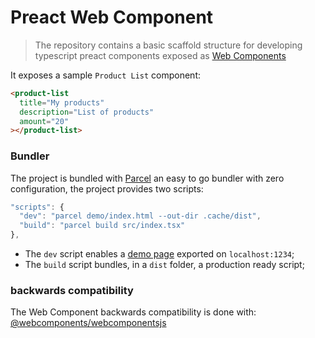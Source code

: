 # Preact Web Component

> The repository contains a basic scaffold structure for developing typescript preact components exposed as [Web Components](https://developer.mozilla.org/en-US/docs/Web/Web_Components)

It exposes a sample `Product List` component:

```html
<product-list
  title="My products"
  description="List of products"
  amount="20"
></product-list>
```

### Bundler

The project is bundled with [Parcel](https://parceljs.org/) an easy to go bundler with zero configuration, the project provides two scripts:

```javascript
"scripts": {
  "dev": "parcel demo/index.html --out-dir .cache/dist",
  "build": "parcel build src/index.tsx"
},
```

- The `dev` script enables a [demo page]() exported on `localhost:1234`;
- The `build` script bundles, in a `dist` folder, a production ready script;

### backwards compatibility

The Web Component backwards compatibility is done with: [@webcomponents/webcomponentsjs](https://www.webcomponents.org/polyfills)
